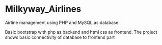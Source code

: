 # Milkyway_Airlines
Airline management using PHP and MySQL as database

Basic bootstrap with php as backend and html css as frontend. The project shows basic connectivity of database to frontend part 
